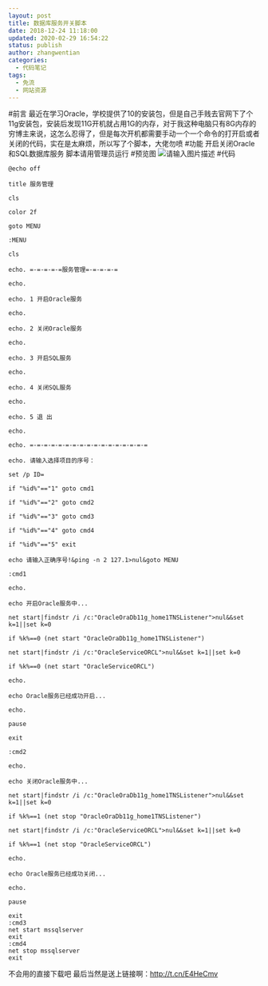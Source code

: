 ```yaml
---
layout: post
title: 数据库服务开关脚本
date: 2018-12-24 11:18:00
updated: 2020-02-29 16:54:22
status: publish
author: zhangwentian
categories: 
  - 代码笔记
tags: 
  - 免流
  - 网站资源
---
```



#前言
最近在学习Oracle，学校提供了10的安装包，但是自己手贱去官网下了个11g安装包，安装后发现11G开机就占用1G的内存，对于我这种电脑只有8G内存的穷博主来说，这怎么忍得了，但是每次开机都需要手动一个一个命令的打开启或者关闭的代码，实在是太麻烦，所以写了个脚本，大佬勿喷
#功能
开启关闭Oracle和SQL数据库服务
脚本请用管理员运行
#预览图
![请输入图片描述][1]
#代码

    @echo off
    
    title 服务管理
    
    cls
    
    color 2f
    
    goto MENU
    
    :MENU
    
    cls
    
    echo. =-=-=-=-=服务管理=-=-=-=-=
    
    echo.
    
    echo. 1 开启Oracle服务
    
    echo.
    
    echo. 2 关闭Oracle服务
    
    echo.
    
    echo. 3 开启SQL服务
    
    echo.
    
    echo. 4 关闭SQL服务
    
    echo.
    
    echo. 5 退 出
    
    echo.
    
    echo. =-=-=-=-=-=-=-=-=-=-=-=-=-=-=-=-=
    
    echo. 请输入选择项目的序号：
    
    set /p ID=
    
    if "%id%"=="1" goto cmd1
    
    if "%id%"=="2" goto cmd2
    
    if "%id%"=="3" goto cmd3
    
    if "%id%"=="4" goto cmd4
    
    if "%id%"=="5" exit
    
    echo 请输入正确序号!&ping -n 2 127.1>nul&goto MENU
    
    :cmd1
    
    echo.
    
    echo 开启Oracle服务中...
    
    net start|findstr /i /c:"OracleOraDb11g_home1TNSListener">nul&&set k=1||set k=0
    
    if %k%==0 (net start "OracleOraDb11g_home1TNSListener")
    
    net start|findstr /i /c:"OracleServiceORCL">nul&&set k=1||set k=0
    
    if %k%==0 (net start "OracleServiceORCL")
    
    echo.
    
    echo Oracle服务已经成功开启...
    
    echo.
    
    pause
    
    exit
    
    :cmd2
    
    echo.
    
    echo 关闭Oracle服务中...
    
    net start|findstr /i /c:"OracleOraDb11g_home1TNSListener">nul&&set k=1||set k=0
    
    if %k%==1 (net stop "OracleOraDb11g_home1TNSListener")
    
    net start|findstr /i /c:"OracleServiceORCL">nul&&set k=1||set k=0
    
    if %k%==1 (net stop "OracleServiceORCL")
    
    echo.
    
    echo Oracle服务已经成功关闭...
    
    echo.
    
    pause
    
    exit
    :cmd3
    net start mssqlserver 
    exit
    :cmd4
    net stop mssqlserver 
    exit
不会用的直接下载吧
最后当然是送上链接啊：http://t.cn/E4HeCmv


  [1]: https://xtboke.cn/usr/uploads/sina/5cd2cc6a18534.jpg